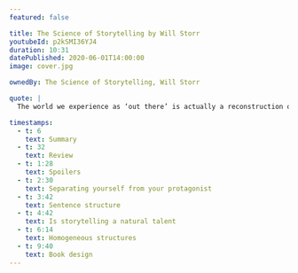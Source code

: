 ```yaml
---
featured: false

title: The Science of Storytelling by Will Storr
youtubeId: p2kSMI36YJ4
duration: 10:31
datePublished: 2020-06-01T14:00:00
image: cover.jpg

ownedBy: The Science of Storytelling, Will Storr

quote: |
  The world we experience as ‘out there’ is actually a reconstruction of reality that is built inside our heads

timestamps:
  - t: 6
    text: Summary
  - t: 32
    text: Review
  - t: 1:28
    text: Spoilers
  - t: 2:30
    text: Separating yourself from your protagonist
  - t: 3:42
    text: Sentence structure
  - t: 4:42
    text: Is storytelling a natural talent
  - t: 6:14
    text: Homogeneous structures
  - t: 9:40
    text: Book design
---
```

